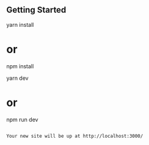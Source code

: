 

## Getting Started

yarn install
# or
npm install

yarn dev
# or
npm run dev
```

Your new site will be up at http://localhost:3000/

